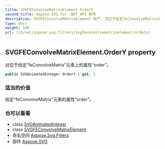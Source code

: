 ```yaml
---
title: SVGFEConvolveMatrixElement.OrderY
second_title: Aspose.SVG for .NET API 参考
description: SVGFEConvolveMatrixElement 财产. 对应于给定feConvolveMatrix元素上的属性order
type: docs
weight: 100
url: /zh/net/aspose.svg.filters/svgfeconvolvematrixelement/ordery/
---
```

## SVGFEConvolveMatrixElement.OrderY property

对应于给定“feConvolveMatrix”元素上的属性“order”。

```csharp
public SVGAnimatedInteger OrderY { get; }
```

### 适当的价值

给定“feConvolveMatrix”元素的属性“order”。

### 也可以看看

* class [SVGAnimatedInteger](../../../aspose.svg.datatypes/svganimatedinteger/)
* class [SVGFEConvolveMatrixElement](../)
* 命名空间 [Aspose.Svg.Filters](../../svgfeconvolvematrixelement/)
* 部件 [Aspose.SVG](../../../)


